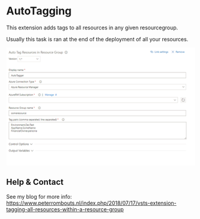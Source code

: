 # AutoTagging

This extension adds tags to all resources in any given resourcegroup.

Usually this task is ran at the end of the deployment of all your resources.

[![screenshot-1](screenshots/screenshots-vsts-auto-tagging-1.png "Screenshot-1")](screenshots/screenshots-vsts-auto-tagging-1.png)

## Help & Contact

See my blog for more info: https://www.peterrombouts.nl/index.php/2018/07/17/vsts-extension-tagging-all-resources-within-a-resource-group